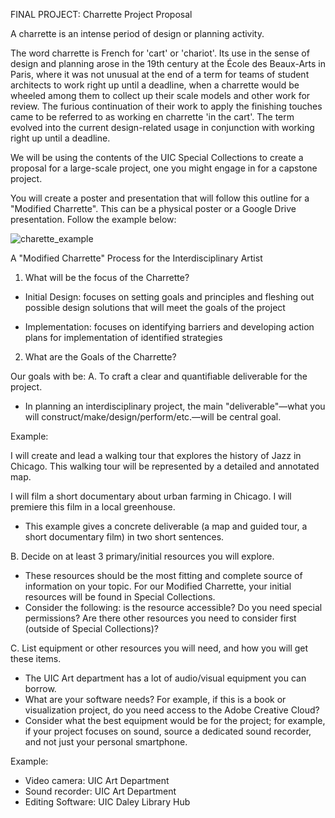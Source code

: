 FINAL PROJECT: Charrette Project Proposal

A charrette is an intense period of design or planning activity. 

The word charrette is French for 'cart' or 'chariot'. Its use in the sense of design and planning arose in the 19th century at the École des Beaux-Arts in Paris, where it was not unusual at the end of a term for teams of student architects to work right up until a deadline, when a charrette would be wheeled among them to collect up their scale models and other work for review. The furious continuation of their work to apply the finishing touches came to be referred to as working en charrette 'in the cart'. The term evolved into the current design-related usage in conjunction with working right up until a deadline.

We will be using the contents of the UIC Special Collections to create a proposal for a large-scale project, one you might engage in for a capstone project.

You will create a poster and presentation that will follow this outline for a "Modified Charrette". This can be a physical poster or a Google Drive presentation. Follow the example below:

![charette_example](https://github.com/UICIDEAS/IDEA_322/assets/22691904/b2b31d63-352b-4eeb-95ba-80464e023c73)

A "Modified Charrette" Process for the Interdisciplinary Artist

1. What will be the focus of the Charrette?

+ Initial Design: focuses on setting goals and principles and fleshing out possible design solutions 
that will meet the goals of the project 

+ Implementation: focuses on identifying barriers and developing action plans for implementation 
of identified strategies 

2. What are the Goals of the Charrette?

Our goals with be:
A. To craft a clear and quantifiable deliverable for the project.

- In planning an interdisciplinary project, the main "deliverable"—what you will construct/make/design/perform/etc.—will be central goal.

Example:

I will create and lead a walking tour that explores the history of Jazz in Chicago. This walking tour will be represented by a detailed and annotated map.

I will film a short documentary about urban farming in Chicago. I will premiere this film in a local greenhouse.

- This example gives a concrete deliverable (a map and guided tour, a short documentary film) in two short sentences. 

B. Decide on at least 3 primary/initial resources you will explore.

- These resources should be the most fitting and complete source of information on your topic. For our Modified Charrette, your initial resources will be found in Special Collections.
- Consider the following: is the resource accessible? Do you need special permissions? Are there other resources you need to consider first (outside of Special Collections)?

C. List equipment or other resources you will need, and how you will get these items.

- The UIC Art department has a lot of audio/visual equipment you can borrow.
- What are your software needs? For example, if this is a book or visualization project, do you need access to the Adobe Creative Cloud?
- Consider what the best equipment would be for the project; for example, if your project focuses on sound, source a dedicated sound recorder, and not just your personal smartphone.

Example:

- Video camera: UIC Art Department
- Sound recorder: UIC Art Department
- Editing Software: UIC Daley Library Hub

